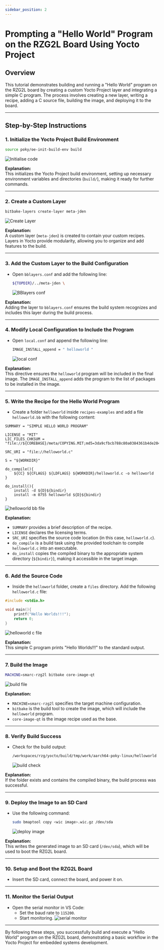 ```yaml
---
sidebar_position: 2
---
```

# Prompting a "Hello World" Program on the RZG2L Board Using Yocto Project

## Overview
This tutorial demonstrates building and running a "Hello World" program on the RZG2L board by creating a custom Yocto Project layer and integrating a simple C program. The process involves creating a new layer, writing a recipe, adding a C source file, building the image, and deploying it to the board.

---

## Step-by-Step Instructions

### 1. Initialize the Yocto Project Build Environment
```bash
source poky/oe-init-build-env build
```  
![Initialise code](./images/renesas_2.1.png)

**Explanation:**  
This initializes the Yocto Project build environment, setting up necessary environment variables and directories (`build/`), making it ready for further commands.

---

### 2. Create a Custom Layer
```bash
bitbake-layers create-layer meta-jden
```  
![Create Layer](./images/renesas_2.2.png)

**Explanation:**  
A custom layer (`meta-jden`) is created to contain your custom recipes. Layers in Yocto provide modularity, allowing you to organize and add features to the build.

---

### 3. Add the Custom Layer to the Build Configuration
- Open `bblayers.conf` and add the following line:
  ```bash
  ${TOPDIR}/../meta-jden \
  ```
  ![BBlayers conf](./images/renesas_2.3.png)

**Explanation:**  
Adding the layer to `bblayers.conf` ensures the build system recognizes and includes this layer during the build process.

---

### 4. Modify Local Configuration to Include the Program
- Open `local.conf` and append the following line:
  ```bash
  IMAGE_INSTALL_append = " helloworld "
  ```
  ![local conf](./images/renesas_2.4.png)

**Explanation:**  
This directive ensures the `helloworld` program will be included in the final image. The `IMAGE_INSTALL_append` adds the program to the list of packages to be installed in the image.

---

### 5. Write the Recipe for the Hello World Program
- Create a folder `helloworld` inside `recipes-examples` and add a file `helloworld.bb` with the following content:
```plaintext
SUMMARY = "SIMPLE HELLO WORLD PROGRAM"

LICENSE = "MIT"
LIC_FILES_CHKSUM = "file://${COREBASE}/meta/COPYING.MIT;md5=3da9cfbcb788c80a0384361b4de20420"

SRC_URI = "file://helloworld.c"

S = "${WORKDIR}"

do_compile(){
    ${CC} ${CFLAGS} ${LDFLAGS} ${WORKDIR}/helloworld.c -o helloworld
}

do_install(){
    install -d ${D}${bindir}
    install -m 0755 helloworld ${D}${bindir}
}
```

 ![helloworld bb file](./images/renesas_2.5.png)

**Explanation:**  
- `SUMMARY` provides a brief description of the recipe.  
- `LICENSE` declares the licensing terms.  
- `SRC_URI` specifies the source code location (in this case, `helloworld.c`).  
- `do_compile` is a build task using the provided toolchain to compile `helloworld.c` into an executable.  
- `do_install` copies the compiled binary to the appropriate system directory (`${bindir}`), making it accessible in the target image.

---

### 6. Add the Source Code
- Inside the `helloworld` folder, create a `files` directory. Add the following `helloworld.c` file:
```c
#include <stdio.h>

void main(){
    printf("Hello Worlds!!!");
    return 0;
}
```
 ![helloworld c file](./images/renesas_2.6.png)

**Explanation:**  
This simple C program prints "Hello Worlds!!!" to the standard output.

---

### 7. Build the Image
```bash
MACHINE=smarc-rzg2l bitbake core-image-qt
```  
![build file](./images/renesas_2.7.png)

**Explanation:**  
- `MACHINE=smarc-rzg2l` specifies the target machine configuration.  
- `bitbake` is the build tool to create the image, which will include the `helloworld` program.  
- `core-image-qt` is the image recipe used as the base.

---

### 8. Verify Build Success
- Check for the build output:
  ```bash
  /workspaces/rzg/yocto/build/tmp/work/aarch64-poky-linux/helloworld
  ```
  ![build check](./images/renesas_2.8.png)

**Explanation:**  
If the folder exists and contains the compiled binary, the build process was successful.

---

### 9. Deploy the Image to an SD Card
- Use the following command:
  ```bash
  sudo bmaptool copy <wic image>.wic.gz /dev/sda
  ```
  ![deploy image](./images/renesas_2.9.png)

**Explanation:**  
This writes the generated image to an SD card (`/dev/sda`), which will be used to boot the RZG2L board.

---

### 10. Setup and Boot the RZG2L Board
- Insert the SD card, connect the board, and power it on.

---

### 11. Monitor the Serial Output
- Open the serial monitor in VS Code:
  - Set the baud rate to `115200`.
  - Start monitoring.
 ![serial monitor](./images/renesas_2.10.png)
 
---

By following these steps, you successfully build and execute a "Hello World" program on the RZG2L board, demonstrating a basic workflow in the Yocto Project for embedded systems development.
```